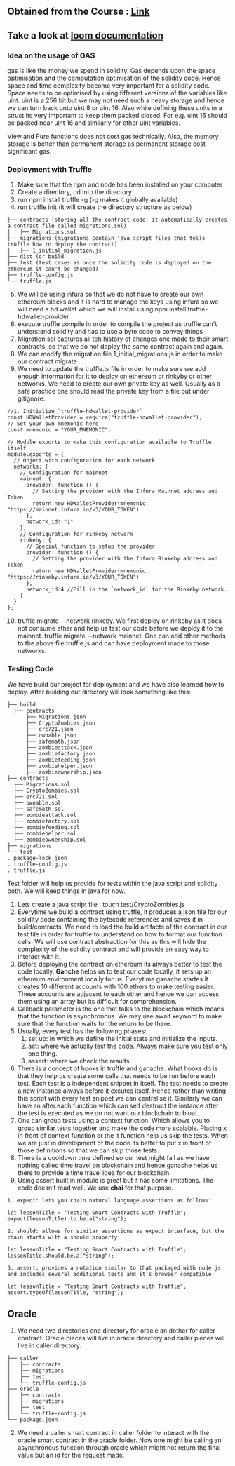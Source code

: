 ## Obtained from the Course : [Link](https://cryptozombies.io/en/course)
## Take a look at [loom documentation](https://loomx.io/developers/en/intro-to-loom.html)

### Idea on the usage of GAS

gas is like the money we spend in solidity. Gas depends upon the space optimisation and the computation optimisation of the solidity code. Hence space and time complexity become very important for a solidity code. Space needs to be optimised by using fifferent versions of the variables like uint. uint is a 256 bit but we may not need such a heavy storage and hence we can turn back onto uint 8 or uint 16. Also while defining these units in a struct its very important to keep them packed closed. For e.g. uint 16 should be packed near uint 16 and similarly for other uint variables.

View and Pure functions does not cost gas technically. Also, the memory storage is better than permanent storage as permanent storage cost significant gas. 

### Deployment with Truffle
1. Make sure that the npm and node has been installed on your computer
2. Create a directory, cd into the directory
3. run npm install truffle -g  (-g makes it globally available)
4. run truffle init (it will create the directory structure as below)
```
├── contracts (storing all the contract code, it automatically creates a contract file called migrations.sol)
│   ├── Migrations.sol
├── migrations (migrations contain java script files that tells truffle how to deploy the contract)
│   ├── 1_initial_migration.js
├── dist (or build
├── test (test cases as once the solidity code is deployed on the ethereum it can't be changed)
├── truffle-config.js
└── truffle.js
```
5. We will be using infura so that we do not have to create our own ethereum blocks and it is hard to manage the keys using infura so we will need a hd wallet which we will install using  npm install truffle-hdwallet-provider
6. execute truffle compile in order to compile the project as truffle can't understand solidity and has to use a byte code to convey things
7. Migration.sol captures all teh history of changes one made to their smart contracts, so that we do not deploy the same contract again and again.
8. We can modify the migration file 1_initial_migrations.js in order to make our contract migrate
9. We need to update the truffle.js file in order to make sure we add enough information for it to deploy on ethereum or rinkyby or other networks. We need to create our own private key as well. Usually as a safe practice one should read the private key from a file put under gitignore.
```
//1. Initialize `truffle-hdwallet-provider`
const HDWalletProvider = require("truffle-hdwallet-provider");
// Set your own mnemonic here
const mnemonic = "YOUR_MNEMONIC";

// Module exports to make this configuration available to Truffle itself
module.exports = {
  // Object with configuration for each network
  networks: {
    // Configuration for mainnet
    mainnet: {
      provider: function () {
        // Setting the provider with the Infura Mainnet address and Token
        return new HDWalletProvider(mnemonic, "https://mainnet.infura.io/v3/YOUR_TOKEN")
      },
      network_id: "1"
    },
    // Configuration for rinkeby network
    rinkeby: {
      // Special function to setup the provider
      provider: function () {
        // Setting the provider with the Infura Rinkeby address and Token
        return new HDWalletProvider(mnemonic, "https://rinkeby.infura.io/v3/YOUR_TOKEN")
      },
      network_id:4 //Fill in the `network_id` for the Rinkeby network.
    }
  }
};
```
10. truffle migrate --network rinkeby. We first deploy on rinkeby as it does not consume ether and help us test our code before we deploy it to the mainnet. truffle migrate --network mainnet. One can add other methods to the above file truffle.js and can have deployment made to those networks.

### Testing Code 

We have build our project for deployment and we have also learned how to deploy. After building our directory will look something like this: 
```
├── build
  ├── contracts
      ├── Migrations.json
      ├── CryptoZombies.json
      ├── erc721.json
      ├── ownable.json
      ├── safemath.json
      ├── zombieattack.json
      ├── zombiefactory.json
      ├── zombiefeeding.json
      ├── zombiehelper.json
      ├── zombieownership.json
├── contracts
  ├── Migrations.sol
  ├── CryptoZombies.sol
  ├── erc721.sol
  ├── ownable.sol
  ├── safemath.sol
  ├── zombieattack.sol
  ├── zombiefactory.sol
  ├── zombiefeeding.sol
  ├── zombiehelper.sol
  ├── zombieownership.sol
├── migrations
└── test
. package-lock.json
. truffle-config.js
. truffle.js
```
Test folder will help us provide for tests within the java script and solidity both. We will keep things in java for now. 
1. Lets create a java script file : touch test/CryptoZombies.js
2. Everytime we build a contract using truffle, it produces a json file for our solidity code containing the bytecode references and saves it in build/contracts. We need to load the build artifacts of the contract in our test file in order for truffle to understand on how to format our function cells. We will use contract abstraction for this as this will hide the complexity of the solidity contract and will provide an easy way to interact with it. 
3. Before deploying the contract on ethereum its always better to test the code locally. **Ganche** helps us to test our code locally, it sets up an ethereum environment locally for us. Everytime ganache startes it creates 10 different accounts with 100 ethers to make testing easier. These accounts are adjacent to each other and hence we can access them using an array but its difficult for comprehension.
4. Callback parameter is the one that talks to the blockchain which means that the function is asynchronous. We may use await keyword to make sure that the function waits for the return to be there.
5. Usually, every test has the following phases:
      1. set up: in which we define the initial state and initialize the inputs.
      2. act: where we actually test the code. Always make sure you test only one thing.
      3. assert: where we check the results.
6. There is a concept of hooks in truffle and ganache. What hooks do is that they help us create some calls that needs to be run before each test. Each test is a independent snippet in itself. The test needs to create a new instance always before it excutes itself. Hence rather than writing this script with every test snippet we can centralise it. Similarly we can have an after.each function which can self destruct the instance after the test is executed as we do not want our blockchain to bloat.
7. One can group tests using a context function. Which allows you to group similar tests together and make the code more scalable. Placing x in front of context function or the it function help us skip the tests. When we are just in development of the code its better to put x in front of those definitions so that we can skip those tests.
8. There is a cooldown time defined so our test might fail as we have nothing called time travel on blockchain and hence ganache helps us there to provide a time travel idea for our blockchain.
9. Using assert built in module is great but it has some limitations. The code doesn't read well. We use **chai** for that purpose.
```
1. expect: lets you chain natural language assertions as follows:

let lessonTitle = "Testing Smart Contracts with Truffle";
expect(lessonTitle).to.be.a("string");

2. should: allows for similar assertions as expect interface, but the chain starts with a should property:

let lessonTitle = "Testing Smart Contracts with Truffle";
lessonTitle.should.be.a("string");

3. assert: provides a notation similar to that packaged with node.js and includes several additional tests and it's browser compatible:

let lessonTitle = "Testing Smart Contracts with Truffle";
assert.typeOf(lessonTitle, "string");
```
## Oracle 

1. We need two directories one directory for oracle an dother for caller contract. Oracle pieces will live in oracle directory and caller pieces will live in caller directory.
```.
├── caller
│   ├── contracts
│   ├── migrations
│   ├── test
│   └── truffle-config.js
├── oracle
│   ├── contracts
│   ├── migrations
│   ├── test
│   └── truffle-config.js
└── package.json
```
2. We need a caller smart contract in caller folder to interact with the oracle smart contract in the oracle folder. Now one might be calling an asynchronous function through oracle which might not return the final value but an id for the request made. 

